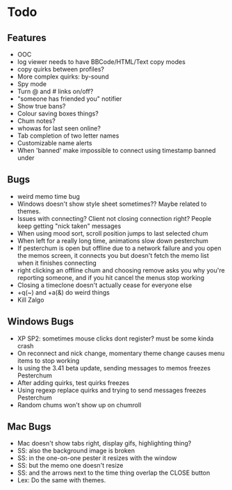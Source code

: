 Todo
===============

Features
--------
* OOC
* log viewer needs to have BBCode/HTML/Text copy modes
* copy quirks between profiles?
* More complex quirks: by-sound
* Spy mode
* Turn @ and # links on/off?
* "someone has friended you" notifier
* Show true bans?
* Colour saving boxes things?
* Chum notes?
* whowas for last seen online?
* Tab completion of two letter names
* Customizable name alerts
* When 'banned' make impossible to connect using timestamp banned under

Bugs
----
* weird memo time bug
* Windows doesn't show style sheet sometimes?? Maybe related to themes.
* Issues with connecting? Client not closing connection right? People keep getting "nick taken" messages
* When using mood sort, scroll position jumps to last selected chum
* When left for a really long time, animations slow down pesterchum
* If pesterchum is open but offline due to a network failure and you open the memos screen, it connects you but doesn't fetch the memo list when it finishes connecting
* right clicking an offline chum and choosing remove asks you why you're reporting someone, and if you hit cancel the menus stop working
* Closing a timeclone doesn't actually cease for everyone else
* +q(~) and +a(&) do weird things
* Kill Zalgo

Windows Bugs
------------
* XP SP2: sometimes mouse clicks dont register? must be some kinda crash
* On reconnect and nick change, momentary theme change causes menu items to stop working
* Is using the 3.41 beta update, sending messages to memos freezes Pesterchum
* After adding quirks, test quirks freezes
* Using regexp replace quirks and trying to send messages freezes Pesterchum
* Random chums won't show up on chumroll

Mac Bugs
--------
* Mac doesn't show tabs right, display gifs, highlighting thing?
* SS: also the background image is broken
* SS: in the one-on-one pester it resizes with the window
* SS: but the memo one doesn't resize
* SS: and the arrows next to the time thing overlap the CLOSE button
* Lex: Do the same with themes.
